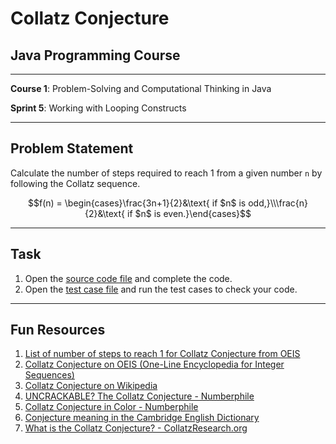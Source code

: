 # Collatz Conjecture

## Java Programming Course

---

**Course 1**: Problem-Solving and Computational Thinking in Java

**Sprint 5**: Working with Looping Constructs

---

Problem Statement
---

Calculate the number of steps required to reach 1 from a given number `n` by following the Collatz sequence.

```math
f(n) = \begin{cases}\frac{3n+1}{2}&\text{ if $n$ is odd,}\\\frac{n}{2}&\text{ if $n$ is even.}\end{cases}
```



---

Task
---

1. Open the [source code file](src/main/java/io/github/dbc/CollatzStepsCounter.java) and complete the code.
2. Open the [test case file](src/test/java/io/github/dbc/CollatzStepsCounterTest.java) and run the test cases to
   check your code.

---

Fun Resources
---

1. [List of number of steps to reach 1 for Collatz Conjecture from OEIS](https://oeis.org/A006577/b006577.txt)
2. [Collatz Conjecture on OEIS (One-Line Encyclopedia for Integer Sequences)](https://oeis.org/A006577)
3. [Collatz Conjecture on Wikipedia](https://en.wikipedia.org/wiki/Collatz_conjecture)
4. [UNCRACKABLE? The Collatz Conjecture - Numberphile](https://youtu.be/5mFpVDpKX70)
5. [Collatz Conjecture in Color - Numberphile](https://youtu.be/LqKpkdRRLZw)
6. [Conjecture meaning in the Cambridge English Dictionary](https://dictionary.cambridge.org/dictionary/english/conjecture)
7. [What is the Collatz Conjecture? - CollatzResearch.org](https://www.collatzresearch.org/chapter1-what-is-the-collatz-conjec)
